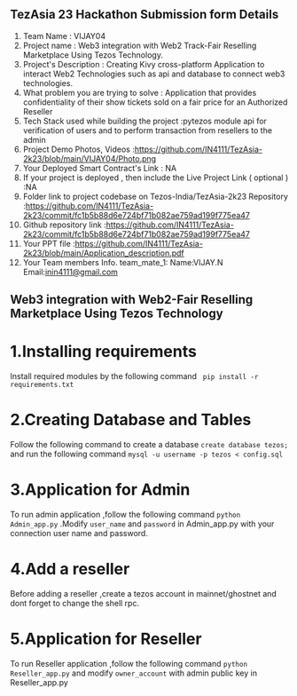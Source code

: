 ## TezAsia 23 Hackathon Submission form Details


1. Team Name : VIJAY04
2. Project name : Web3 integration with Web2 Track-Fair Reselling Marketplace Using Tezos Technology.
3. Project's Description : Creating Kivy cross-platform Application to interact Web2 Technologies such as api and database to connect web3 technologies.
4. What problem you are trying to solve : Application that provides confidentiality of their show tickets sold on a fair price for an Authorized Reseller
5. Tech Stack used while building the project :pytezos module api for verification of users and to perform transaction from resellers to the admin
6. Project Demo Photos, Videos :https://github.com/IN4111/TezAsia-2k23/blob/main/VIJAY04/Photo.png
7. Your Deployed Smart Contract's Link : NA
8. If your project is deployed , then include the Live Project Link ( optional ) :NA
9. Folder link to project codebase on Tezos-India/TezAsia-2k23 Repository :https://github.com/IN4111/TezAsia-2k23/commit/fc1b5b88d6e724bf71b082ae759ad199f775ea47
10. Github repository link :https://github.com/IN4111/TezAsia-2k23/commit/fc1b5b88d6e724bf71b082ae759ad199f775ea47
11. Your PPT file  :https://github.com/IN4111/TezAsia-2k23/blob/main/Application_description.pdf
12. Your Team members Info.
        team_mate_1:
        Name:VIJAY.N
        Email:inin4111@gmail.com

## Web3 integration with Web2-Fair Reselling Marketplace Using Tezos Technology
# 1.Installing requirements
  Install required modules by the following command
  ``` pip install -r requirements.txt```
# 2.Creating Database and Tables
  Follow the following command to create a database
  ```create database tezos;```
  and run the following command
  ```mysql -u username -p tezos < config.sql```
# 3.Application for Admin
  To run admin application ,follow the following command ```python Admin_app.py``` .Modify ```user_name``` and ```password```
  in Admin_app.py with your connection user name and password.
# 4.Add a reseller
  Before adding a reseller ,create a tezos account in mainnet/ghostnet and dont forget to change the shell rpc.
# 5.Application for Reseller
  To run Reseller application ,follow the following command ```python Reseller_app.py``` and modify ```owner_account``` with admin public key in Reseller_app.py
  
